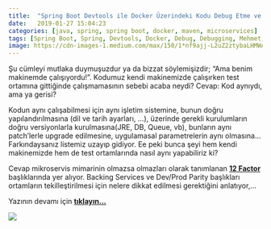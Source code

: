 ```yaml
---
title:  "Spring Boot Devtools ile Docker Üzerindeki Kodu Debug Etme ve Değiştirme"
date:   2019-01-27 15:04:23
categories: [java, spring, spring boot, docker, maven, microservices]
tags: [Spring Boot, Spring, Devtools, Docker, Debug, Debugging, Mehmet, Cem, Yücel, Mehmet Cem Yücel, Yucel, Twelve Factor, Microservices, Mikroservis, nedir, örnek, Nasıl, yapılır, reload ]
image: https://cdn-images-1.medium.com/max/150/1*nf9ajj-L2uZ2ztybaLHMWA.jpeg
---
```


Şu cümleyi mutlaka duymuşuzdur ya da bizzat söylemişizdir; “Ama benim makinemde çalışıyordu!”. Kodumuz kendi makinemizde çalışırken test ortamına gittiğinde çalışmamasının sebebi acaba neydi? Cevap: Kod aynıydı, ama ya gerisi?

Kodun aynı çalışabilmesi için aynı işletim sistemine, bunun doğru yapılandırılmasına (dil ve tarih ayarları, …), üzerinde gerekli kurulumların doğru versiyonlarla kurulmasına(JRE, DB, Queue, vb), bunların aynı patch’lerle upgrade edilmesine, uygulamasal parametrelerin aynı olmasına… Farkındaysanız listemiz uzayıp gidiyor. Ee peki bunca şeyi hem kendi makinemizde hem de test ortamlarında nasıl aynı yapabiliriz ki?

Cevap mikroservis mimarinin olmazsa olmazları olarak tanımlanan <a style="font-weight:bold" href="https://12factor.net/?utm_source=mehmetcemyucel.com&utm_medium=refferal&utm_campaign=blog" target="_blank">12 Factor</a> başlıklarında yer alıyor. Backing Services ve Dev/Prod Parity başlıkları ortamların tekilleştirilmesi için nelere dikkat edilmesi gerektiğini anlatıyor,...

Yazının devamı için 
<a style="font-weight:bold" href="https://medium.com/mehmetcemyucel/a5f1c52ad6b5?utm_source=mehmetcemyucel.com&utm_medium=refferal&utm_campaign=blog" target="_blank">tıklayın...</a>

![](https://cdn-images-1.medium.com/max/800/1*nf9ajj-L2uZ2ztybaLHMWA.jpeg)